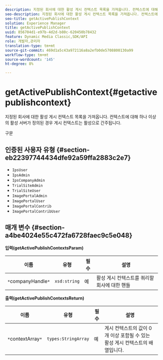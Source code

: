 ```yaml
---
description: 지정된 회사에 대한 활성 게시 컨텍스트 목록을 가져옵니다. 컨텍스트에 대해 하나 이상의 활성 서버가 정의된 경우 게시 컨텍스트는 활성으로 간주됩니다.
seo-description: 지정된 회사에 대한 활성 게시 컨텍스트 목록을 가져옵니다. 컨텍스트에 대해 하나 이상의 활성 서버가 정의된 경우 게시 컨텍스트는 활성으로 간주됩니다.
seo-title: getActivePublishContext
solution: Experience Manager
title: getActivePublishContext
uuid: 856704d1-e97b-4d2d-b80c-620450b78432
feature: Dynamic Media Classic,SDK/API
role: 개발자,관리자
translation-type: tm+mt
source-git-commit: 469d1a5c43a972116a8a2efb0de5708800130a99
workflow-type: tm+mt
source-wordcount: '145'
ht-degree: 8%

---
```



# getActivePublishContext{#getactivepublishcontext}

지정된 회사에 대한 활성 게시 컨텍스트 목록을 가져옵니다. 컨텍스트에 대해 하나 이상의 활성 서버가 정의된 경우 게시 컨텍스트는 활성으로 간주됩니다.

구문

## 인증된 사용자 유형 {#section-eb22397744434dfe92a59ffa2883c2e7}

* `IpsUser`
* `IpsAdmin`
* `IpsCompanyAdmin`
* `TrialSiteAdmin`
* `TrialSiteUser`
* `ImagePortalAdmin`
* `ImagePortalUser`
* `ImagePortalContrib`
* `ImagePortalContribUser`

## 매개 변수 {#section-a4be4024e55c472fa6728faec9c5e048}

**입력(getActivePublishContextsParam)**

| 이름 | 유형 | 필수 | 설명 |
|---|---|---|---|
| `*`companyHandle`*` | `xsd:string` | 예 | 활성 게시 컨텍스트를 쿼리할 회사에 대한 핸들 |

**출력(getActivePublishContextsReturn)**

| 이름 | 유형 | 필수 | 설명 |
|---|---|---|---|
| `*`contextArray`*` | `types:StringArray` | 예 | 게시 컨텍스트의 값이 0개 이상 포함될 수 있는 활성 게시 컨텍스트의 배열입니다. |

